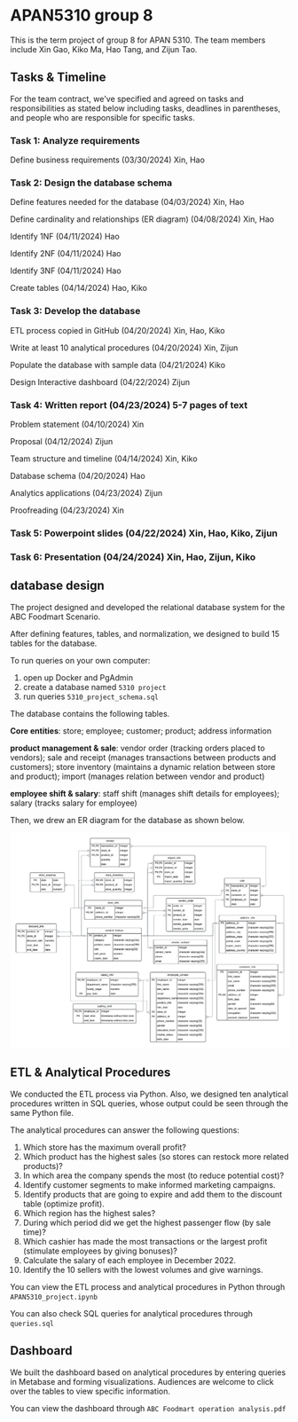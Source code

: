 # APAN5310 group 8
This is the term project of group 8 for APAN 5310.
The team members include Xin Gao, Kiko Ma, Hao Tang, and Zijun Tao.

## Tasks & Timeline
For the team contract, we've specified and agreed on tasks and responsibilities as stated below including tasks, deadlines in parentheses, and people who are responsible for specific tasks.

### Task 1: Analyze requirements 

Define business requirements (03/30/2024) Xin, Hao


### Task 2: Design the database schema 

Define features needed for the database (04/03/2024) Xin, Hao

Define cardinality and relationships (ER diagram) (04/08/2024) Xin, Hao

Identify 1NF (04/11/2024) Hao

Identify 2NF (04/11/2024) Hao

Identify 3NF (04/11/2024) Hao

Create tables (04/14/2024) Hao, Kiko


### Task 3: Develop the database

ETL process copied in GitHub (04/20/2024) Xin, Hao, Kiko

Write at least 10 analytical procedures (04/20/2024) Xin, Zijun

Populate the database with sample data (04/21/2024) Kiko

Design Interactive dashboard (04/22/2024) Zijun


### Task 4: Written report (04/23/2024) 5-7 pages of text

Problem statement (04/10/2024) Xin

Proposal (04/12/2024) Zijun

Team structure and timeline (04/14/2024) Xin, Kiko

Database schema (04/20/2024) Hao

Analytics applications (04/23/2024) Zijun

Proofreading (04/23/2024) Xin


### Task 5: Powerpoint slides (04/22/2024) Xin, Hao, Kiko, Zijun

### Task 6: Presentation (04/24/2024) Xin, Hao, Zijun, Kiko

## database design
The project designed and developed the relational database system for the ABC Foodmart Scenario.

After defining features, tables, and normalization, we designed to build 15 tables for the database.

To run queries on your own computer:

1. open up Docker and PgAdmin
2. create a database named `5310 project`
3. run queries `5310_project_schema.sql`

The database contains the following tables.

**Core entities**: store; employee; customer; product; address information 

**product management & sale**: vendor order (tracking orders placed to vendors); sale and receipt (manages transactions between products and customers); store inventory (maintains a dynamic relation between store and product); import (manages relation between vendor and product)

**employee shift & salary**: staff shift (manages shift details for employees); salary (tracks salary for employee)

Then, we drew an ER diagram for the database as shown below.

![ER diagram](5310project_ER.png)

## ETL & Analytical Procedures
We conducted the ETL process via Python. Also, we designed ten analytical procedures written in SQL queries, whose output could be seen through the same Python file.

The analytical procedures can answer the following questions:
1. Which store has the maximum overall profit?
2. Which product has the highest sales (so stores can restock more related products)?
3. In which area the company spends the most (to reduce potential cost)?
4. Identify customer segments to make informed marketing campaigns.
5. Identify products that are going to expire and add them to the discount table (optimize profit).
6. Which region has the highest sales?
7. During which period did we get the highest passenger flow (by sale time)?
8. Which cashier has made the most transactions or the largest profit (stimulate employees by giving bonuses)?
9. Calculate the salary of each employee in December 2022.
10. Identify the 10 sellers with the lowest volumes and give warnings.

You can view the ETL process and analytical procedures in Python through `APAN5310_project.ipynb`

You can also check SQL queries for analytical procedures through  `queries.sql`

## Dashboard
We built the dashboard based on analytical procedures by entering queries in Metabase and forming visualizations. Audiences are welcome to click over the tables to view specific information.

You can view the dashboard through `ABC Foodmart operation analysis.pdf`


